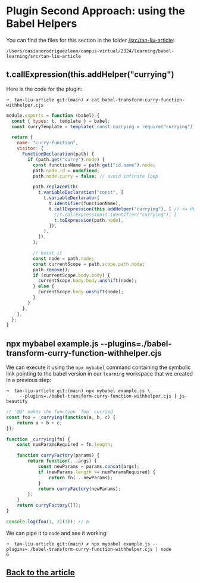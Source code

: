 # Plugin Second Approach: using the Babel Helpers

You can find the files for this section in the folder [/src/tan-liu-article](https://github.com/ULL-ESIT-PL/babel-learning/tree/main/src/tan-liu-article):

```
/Users/casianorodriguezleon/campus-virtual/2324/learning/babel-learning/src/tan-liu-article
```

## t.callExpression(this.addHelper("currying")

Here is the code for the plugin:

`➜  tan-liu-article git:(main) ✗ cat babel-transform-curry-function-withhelper.cjs`
```js
module.exports = function (babel) {
  const { types: t, template } = babel;
  const curryTemplate = template(`const currying = require("currying")`)();

  return {
    name: "curry-function",
    visitor: {
      FunctionDeclaration(path) {
        if (path.get("curry").node) { 
          const functionName = path.get("id.name").node;
          path.node.id = undefined;
          path.node.curry = false; // avoid infinite loop

          path.replaceWith(
            t.variableDeclaration("const", [
              t.variableDeclarator(
                t.identifier(functionName),
                t.callExpression(this.addHelper("currying"), [ // <= HERE
                  //t.callExpression(t.identifier("currying"), [ 
                  t.toExpression(path.node),
                ]),
              ), 
            ]),
          );

          // hoist it
          const node = path.node;
          const currentScope = path.scope.path.node;
          path.remove();
          if (currentScope.body.body) {
            currentScope.body.body.unshift(node);
          } else {
            currentScope.body.unshift(node);
          }
        }
      },
    },
  };
}
```

## npx mybabel example.js --plugins=./babel-transform-curry-function-withhelper.cjs

We can execute it using the `npx mybabel` command containing the symbolic link pointing 
to the babel version in our `learning` workspace that we created in a previous step:

```
➜  tan-liu-article git:(main) npx mybabel example.js \
     --plugins=./babel-transform-curry-function-withhelper.cjs | js-beautify
```  
```js
// '@@' makes the function `foo` curried
const foo = _currying(function(a, b, c) {
    return a + b + c;
});

function _currying(fn) {
    const numParamsRequired = fn.length;

    function curryFactory(params) {
        return function(...args) {
            const newParams = params.concat(args);
            if (newParams.length >= numParamsRequired) {
                return fn(...newParams);
            }
            return curryFactory(newParams);
        };
    }
    return curryFactory([]);
}

console.log(foo(1, 2)(3)); // 6
```

We can pipe it to `node` and see it working:

```
➜  tan-liu-article git:(main) ✗ npx mybabel example.js --plugins=./babel-transform-curry-function-withhelper.cjs | node       
6
```

## [Back to the article](/doc/tan-liu-article.md#testing-the-plugin-second-approach)